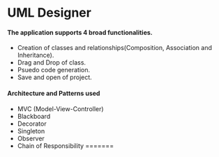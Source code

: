 
# UML Designer
#### The application supports 4 broad functionalities.
* Creation of classes and relationships(Composition, Association and Inheritance).
* Drag and Drop of class.
* Psuedo code generation.
* Save and open of project.

#### Architecture and Patterns used
* MVC (Model-View-Controller)
* Blackboard
* Decorator
* Singleton
* Observer
* Chain of Responsibility
=======
